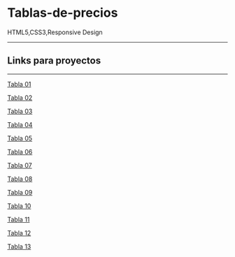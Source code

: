 # Tablas-de-precios
HTML5,CSS3,Responsive Design

 -----------
 ## Links para proyectos                                          
 -----------
 
 <a href="https://xbernardoalvez66.github.io/Tablas-de-precios/Tablas-de-precios/Tabla-01/index.html">Tabla 01 </a> 
 
 <a href="https://xbernardoalvez66.github.io/Tablas-de-precios/Tablas-de-precios/Tabla-02/index.html">Tabla  02 </a>
 
  <a href="https://xbernardoalvez66.github.io/Tablas-de-precios/Tablas-de-precios/Tabla-03/index.html"> Tabla 03  </a>
  
  
 
 <a href="https://xbernardoalvez66.github.io/Tablas-de-precios/Tablas-de-precios/Tabla-04/index.html"> Tabla 04 </a>
 
 <a href="https://xbernardoalvez66.github.io/Tablas-de-precios/Tablas-de-precios/Tabla-05/index.html"> Tabla 05 </a>
 
 
  <a href="https://xbernardoalvez66.github.io/Tablas-de-precios/Tablas-de-precios/Tabla-06/index.html"> Tabla 06 </a>
  
  
<a href="https://xbernardoalvez66.github.io/Tablas-de-precios/Tablas-de-precios/Tabla-07/index.html"> Tabla 07 </a>

<a href="https://xbernardoalvez66.github.io/Tablas-de-precios/Tablas-de-precios/Tabla-08/index.html"> Tabla 08 </a>

<a href="https://xbernardoalvez66.github.io/Tablas-de-precios/Tablas-de-precios/Tabla-09/index.html"> Tabla 09 </a>

<a href="https://xbernardoalvez66.github.io/Tablas-de-precios/Tablas-de-precios/Tabla-10/index.html"> Tabla 10 </a>

<a href="https://xbernardoalvez66.github.io/Tablas-de-precios/Tablas-de-precios/Tabla-11/index.html"> Tabla 11 </a>

<a href="https://xbernardoalvez66.github.io/Tablas-de-precios/Tablas-de-precios/Tabla-12/index.html"> Tabla 12 </a>

<a href="https://xbernardoalvez66.github.io/Tablas-de-precios/Tablas-de-precios/Tabla-06/index.html"> Tabla 13 </a>
